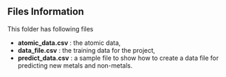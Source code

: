 ## Files Information

This folder has following files
- **atomic_data.csv** : the atomic data, 
- **data_file.csv** : the training data for the project,  
- **predict_data.csv** : a sample file to show how to create a data file for predicting new metals and non-metals.
